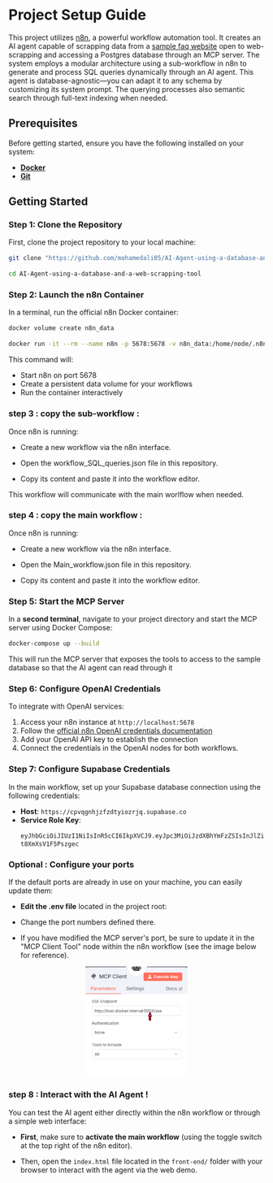 # Project Setup Guide

This project utilizes [n8n](https://n8n.io), a powerful workflow automation tool. It creates an AI agent capable of scrapping data from a [sample faq website](https://www.motivi.com/fr_FR/faq) open to web-scrapping and accessing a Postgres database through an MCP server.
The system employs a modular architecture using a sub-workflow in n8n to generate and process SQL queries dynamically through an AI agent. This agent is database-agnostic—you can adapt it to any schema by customizing its system prompt. The querying processes also  semantic search through full-text indexing when needed.

## Prerequisites

Before getting started, ensure you have the following installed on your system:

- **[Docker](https://docs.docker.com/get-docker/)**
- **[Git](https://git-scm.com/)**

## Getting Started

### Step 1: Clone the Repository

First, clone the project repository to your local machine:

```bash
git clone "https://github.com/mohamedali05/AI-Agent-using-a-database-and-a-web-scrapping-tool"
```


```bash
cd AI-Agent-using-a-database-and-a-web-scrapping-tool
```


### Step 2: Launch the n8n Container

In a terminal, run the official n8n Docker container:



```bash
docker volume create n8n_data
```

```bash
docker run -it --rm --name n8n -p 5678:5678 -v n8n_data:/home/node/.n8n n8nio/n8n
```

This command will:
- Start n8n on port 5678
- Create a persistent data volume for your workflows
- Run the container interactively

### step 3 : copy the sub-workflow : 

Once n8n is running:
- Create a new workflow via the n8n interface.

- Open the workflow_SQL_queries.json file in this repository.

- Copy its content and paste it into the workflow editor.

This workflow will communicate with the main worlflow when needed. 


### step 4 : copy the main workflow : 

Once n8n is running:
- Create a new workflow via the n8n interface.

- Open the Main_workflow.json file in this repository.

- Copy its content and paste it into the workflow editor.

### Step 5: Start the MCP Server

In a **second terminal**, navigate to your project directory and start the MCP server using Docker Compose:

```bash
docker-compose up --build
```

This will run the MCP server that exposes the tools to access to the sample database so that the AI agent can read through it 




### Step 6: Configure OpenAI Credentials

To integrate with OpenAI services:

1. Access your n8n instance at `http://localhost:5678`
2. Follow the [official n8n OpenAI credentials documentation](https://docs.n8n.io/integrations/builtin/credentials/openai/)
3. Add your OpenAI API key to establish the connection
4. Connect the credentials in the OpenAI nodes for both workflows.

### Step 7: Configure Supabase Credentials

In the main workflow, set up your Supabase database connection using the following credentials:

- **Host**: `https://cpvqgnhjzfzdtyiozrjq.supabase.co`
- **Service Role Key**: 
  ```
  eyJhbGciOiJIUzI1NiIsInR5cCI6IkpXVCJ9.eyJpc3MiOiJzdXBhYmFzZSIsInJlZiI6ImNwdnFnbmhqemZ6ZHR5aW96cmpxIiwicm9sZSI6InNlcnZpY2Vfcm9sZSIsImlhdCI6MTc0ODkzNjkwOCwiZXhwIjoyMDY0NTEyOTA4fQ.nuQNiT43OWzvdsvHRfxOORds1v-t8XmXsV1F5Pszgec
  ```

### Optional : Configure your ports 
If the default ports are already in use on your machine, you can easily update them:

- **Edit the .env file** located in the project root:

- Change the port numbers defined there.

- If you have modified the MCP server's port, be sure to update it in the "MCP Client Tool" node within the n8n workflow (see the image below for reference).

<p align="center">
  <img src="images/MCP_node_n8n.png" alt="n8n workflow demo" width="200"/>
</p>

### step 8 : Interact with the AI Agent ! 


You can test the AI agent either directly within the n8n workflow or through a simple web interface:

- **First**, make sure to **activate the main workflow** (using the toggle switch at the top right of the n8n editor).

-  Then, open the `index.html` file located in the `front-end/` folder with your browser to interact with the agent via the web demo.